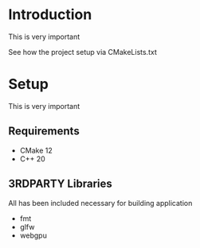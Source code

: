 # Introduction

This is very important

See how the project setup via CMakeLists.txt

# Setup

This is very important

## Requirements
- CMake 12
- C++ 20

## 3RDPARTY Libraries

All has been included necessary for building application

- fmt
- glfw
- webgpu


